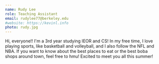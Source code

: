 ```yaml
---
name: Rudy Lee
role: Teaching Assistant
email: rudylee77@berkeley.edu
#website: https://kevinl.info
photo: rudy.jpg
---
```

Hi, everyone!! I'm a 3rd year studying IEOR and CS! In my free time, I love playing sports, like basketball and volleyball, and I also follow the NFL and NBA. If you want to know about the best places to eat or the best boba shops around town, feel free to hmu! Excited to meet you all this summer!